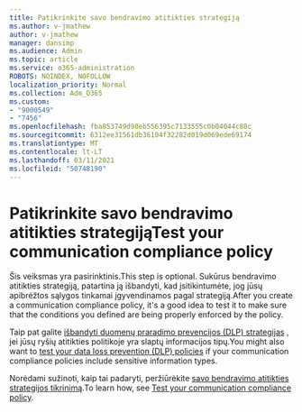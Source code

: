 ```yaml
---
title: Patikrinkite savo bendravimo atitikties strategiją
ms.author: v-jmathew
author: v-jmathew
manager: dansimp
ms.audience: Admin
ms.topic: article
ms.service: o365-administration
ROBOTS: NOINDEX, NOFOLLOW
localization_priority: Normal
ms.collection: Adm_O365
ms.custom:
- "9000549"
- "7456"
ms.openlocfilehash: fba853749d98eb556395c7133555c0b04044c88c
ms.sourcegitcommit: 6312ee31561db36104f32282d019d069ede69174
ms.translationtype: MT
ms.contentlocale: lt-LT
ms.lasthandoff: 03/11/2021
ms.locfileid: "50748190"
---
```

# <a name="test-your-communication-compliance-policy"></a><span data-ttu-id="56616-102">Patikrinkite savo bendravimo atitikties strategiją</span><span class="sxs-lookup"><span data-stu-id="56616-102">Test your communication compliance policy</span></span>

<span data-ttu-id="56616-103">Šis veiksmas yra pasirinktinis.</span><span class="sxs-lookup"><span data-stu-id="56616-103">This step is optional.</span></span> <span data-ttu-id="56616-104">Sukūrus bendravimo atitikties strategiją, patartina ją išbandyti, kad įsitikintumėte, jog jūsų apibrėžtos sąlygos tinkamai įgyvendinamos pagal strategiją.</span><span class="sxs-lookup"><span data-stu-id="56616-104">After you create a communication compliance policy, it's a good idea to test it to make sure that the conditions you defined are being properly enforced by the policy.</span></span>

<span data-ttu-id="56616-105">Taip pat galite [išbandyti duomenų praradimo prevencijos (DLP) strategijas](https://go.microsoft.com/fwlink/?linkid=2110890) , jei jūsų ryšių atitikties politikoje yra slaptų informacijos tipų.</span><span class="sxs-lookup"><span data-stu-id="56616-105">You might also want to [test your data loss prevention (DLP) policies](https://go.microsoft.com/fwlink/?linkid=2110890) if your communication compliance policies include sensitive information types.</span></span>

<span data-ttu-id="56616-106">Norėdami sužinoti, kaip tai padaryti, peržiūrėkite [savo bendravimo atitikties strategijos tikrinimą](https://go.microsoft.com/fwlink/?linkid=2111304).</span><span class="sxs-lookup"><span data-stu-id="56616-106">To learn how, see [Test your communication compliance policy](https://go.microsoft.com/fwlink/?linkid=2111304).</span></span>
